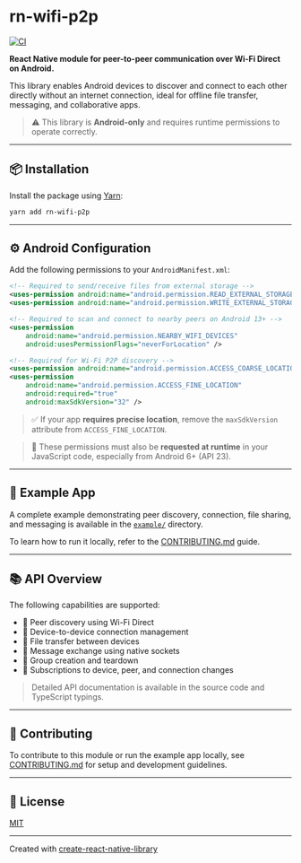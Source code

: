 # rn-wifi-p2p

[![CI](https://github.com/github.com/matheus-caldeira/rn-wifi-p2p/actions/workflows/ci.yml/badge.svg)](https://github.com/github.com/matheus-caldeira/rn-wifi-p2p/actions/workflows/ci.yml)

**React Native module for peer-to-peer communication over Wi-Fi Direct on Android.**

This library enables Android devices to discover and connect to each other directly without an internet connection, ideal for offline file transfer, messaging, and collaborative apps.

> ⚠️ This library is **Android-only** and requires runtime permissions to operate correctly.

---

## 📦 Installation

Install the package using [Yarn](https://yarnpkg.com):

```bash
yarn add rn-wifi-p2p
```

---

## ⚙️ Android Configuration

Add the following permissions to your `AndroidManifest.xml`:

```xml
<!-- Required to send/receive files from external storage -->
<uses-permission android:name="android.permission.READ_EXTERNAL_STORAGE" />
<uses-permission android:name="android.permission.WRITE_EXTERNAL_STORAGE" />

<!-- Required to scan and connect to nearby peers on Android 13+ -->
<uses-permission
    android:name="android.permission.NEARBY_WIFI_DEVICES"
    android:usesPermissionFlags="neverForLocation" />

<!-- Required for Wi-Fi P2P discovery -->
<uses-permission android:name="android.permission.ACCESS_COARSE_LOCATION" />
<uses-permission
    android:name="android.permission.ACCESS_FINE_LOCATION"
    android:required="true"
    android:maxSdkVersion="32" />
```

> ✅ If your app **requires precise location**, remove the `maxSdkVersion` attribute from `ACCESS_FINE_LOCATION`.

> 🔐 These permissions must also be **requested at runtime** in your JavaScript code, especially from Android 6+ (API 23).

---

## 🧪 Example App

A complete example demonstrating peer discovery, connection, file sharing, and messaging is available in the [`example/`](./example) directory.

To learn how to run it locally, refer to the [CONTRIBUTING.md](./CONTRIBUTING.md) guide.

---

## 📚 API Overview

The following capabilities are supported:

- 📡 Peer discovery using Wi-Fi Direct
- 🔗 Device-to-device connection management
- 📁 File transfer between devices
- 💬 Message exchange using native sockets
- 👥 Group creation and teardown
- 🔄 Subscriptions to device, peer, and connection changes

> Detailed API documentation is available in the source code and TypeScript typings.

---

## 🤝 Contributing

To contribute to this module or run the example app locally, see [CONTRIBUTING.md](./CONTRIBUTING.md) for setup and development guidelines.

---

## 📄 License

[MIT](./LICENSE)

---

Created with [create-react-native-library](https://github.com/callstack/react-native-builder-bob)
